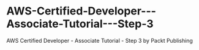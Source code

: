 # AWS-Certified-Developer---Associate-Tutorial---Step-3
AWS Certified Developer - Associate Tutorial - Step 3 by Packt Publishing
